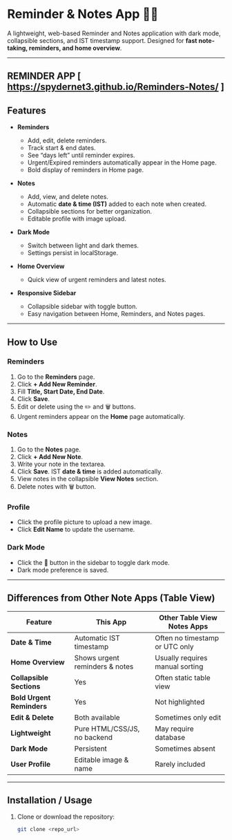 # Reminder & Notes App 📝⏰

A lightweight, web-based Reminder and Notes application with dark mode, collapsible sections, and IST timestamp support. Designed for **fast note-taking, reminders, and home overview**.

---
REMINDER APP [ https://spydernet3.github.io/Reminders-Notes/ ]
---
## Features

- **Reminders**
  - Add, edit, delete reminders.
  - Track start & end dates.
  - See “days left” until reminder expires.
  - Urgent/Expired reminders automatically appear in the Home page.
  - Bold display of reminders in Home page.
  
- **Notes**
  - Add, view, and delete notes.
  - Automatic **date & time (IST)** added to each note when created.
  - Collapsible sections for better organization.
  - Editable profile with image upload.
  
- **Dark Mode**
  - Switch between light and dark themes.
  - Settings persist in localStorage.

- **Home Overview**
  - Quick view of urgent reminders and latest notes.

- **Responsive Sidebar**
  - Collapsible sidebar with toggle button.
  - Easy navigation between Home, Reminders, and Notes pages.

---

## How to Use

### Reminders
1. Go to the **Reminders** page.
2. Click **+ Add New Reminder**.
3. Fill **Title, Start Date, End Date**.
4. Click **Save**.  
5. Edit or delete using the ✏️ and 🗑️ buttons.
6. Urgent reminders appear on the **Home** page automatically.

### Notes
1. Go to the **Notes** page.
2. Click **+ Add New Note**.
3. Write your note in the textarea.
4. Click **Save**. IST **date & time** is added automatically.
5. View notes in the collapsible **View Notes** section.
6. Delete notes with 🗑️ button.

### Profile
- Click the profile picture to upload a new image.
- Click **Edit Name** to update the username.

### Dark Mode
- Click the 🌙 button in the sidebar to toggle dark mode.
- Dark mode preference is saved.

---

## Differences from Other Note Apps (Table View)

| Feature | This App | Other Table View Notes Apps |
|---------|---------|----------------------------|
| **Date & Time** | Automatic IST timestamp | Often no timestamp or UTC only |
| **Home Overview** | Shows urgent reminders & notes | Usually requires manual sorting |
| **Collapsible Sections** | Yes | Often static table view |
| **Bold Urgent Reminders** | Yes | Not highlighted |
| **Edit & Delete** | Both available | Sometimes only edit |
| **Lightweight** | Pure HTML/CSS/JS, no backend | May require database |
| **Dark Mode** | Persistent | Sometimes absent |
| **User Profile** | Editable image & name | Rarely included |

---

## Installation / Usage

1. Clone or download the repository:
   ```bash
   git clone <repo_url>
